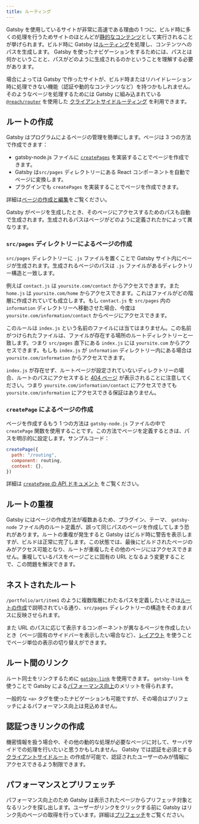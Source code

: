 ```yaml
---
title: ルーティング
---
```


Gatsby を使用しているサイトが非常に高速である理由の 1 つに、ビルド時に多くの処理を行うためサイトのほとんどが[静的なコンテンツ](/docs/adding-app-and-website-functionality/#static-pages)として実行されることが挙げられます。ビルド時に Gatsby は[ルーティング](/docs/glossary#routing)を処理し、コンテンツへのパスを生成します。 Gatsby を使ったナビゲーションをするためには、パスとは何かということと、パスがどのように生成されるのかということを理解する必要があります。

場合によっては Gatsby で作ったサイトが、ビルド時またはリハイドレーション時に処理できない機能（認証や動的なコンテンツなど）を持つかもしれません。そのようなページを処理するためには Gatsby に組み込まれている [`@reach/router`](/docs/reach-router-and-gatsby/) を使用した [クライアントサイドルーティング](/docs/client-only-routes-and-user-authentication) を利用できます。

## ルートの作成

Gatsby はプログラムによるページの管理を簡単にします。ページは 3 つの方法で作成できます：

- gatsby-node.js ファイルに [`createPages`](/docs/node-apis/#createPages) を実装することでページを作成できます。
- Gatsby は`src/pages` ディレクトリーにある React コンポーネントを自動でページに変換します。
- プラグインでも `createPages` を実装することでページを作成できます。

詳細は[ページの作成と編集](/docs/creating-and-modifying-pages)をご覧ください。

Gatsby がページを生成したとき、そのページにアクセスするためのパスも自動で生成されます。生成されるパスはページがどのように定義されたかによって異なります。

### `src/pages` ディレクトリーによるページの作成

`src/pages` ディレクトリーに `.js` ファイルを置くことで Gatsby サイト内にページが生成されます。生成されるページのパスは `.js` ファイルがあるディレクトリー構造と一致します。

例えば `contact.js` は `yoursite.com/contact` からアクセスできます。また `home.js` は `yoursite.com/home` からアクセスできます。これはファイルがどの階層に作成されていても成立します。もし `contact.js` を `src/pages` 内の `information` ディレクトリーへ移動させた場合、今度は `yoursite.com/information/contact` からページにアクセスできます。

このルールは `index.js` という名前のファイルには当てはまりません。この名前がつけられたファイルは、ファイルが存在する場所のルートディレクトリーと一致します。つまり `src/pages` 直下にある `index.js` には `yoursite.com` からアクセスできます。もしも `index.js` が `information` ディレクトリー内にある場合は `yoursite.com/information` からアクセスできます。

`index.js` が存在せず、ルートページが設定されていないディレクトリーの場合、ルートのパスにアクセスすると [404 ページ](/docs/add-404-page/) が表示されることに注意してください。つまり `yoursite.com/information/contact` にアクセスできても `yoursite.com/information` にアクセスできる保証はありません。

### `createPage` によるページの作成

ページを作成するもう 1 つの方法は `gatsby-node.js` ファイルの中で `createPage` 関数を使用することです。この方法でページを定義するときは、パスを明示的に設定します。サンプルコード：

```js:title=gatsby-node.js
createPage({
  path: "/routing",
  component: routing,
  context: {},
})
```

詳細は [`createPage` の API ドキュメント](/docs/actions/#createPage) をご覧ください。

## ルートの重複

Gatsby にはページの作成方法が複数あるため、プラグイン、テーマ、 `gatsby-node` ファイル内のルート定義が、誤って同じパスのページを作成してしまう恐れがあります。ルートの重複が発生すると Gatsby はビルド時に警告を表示しますが、ビルドは正常に完了します。この状態では、最後にビルドされたページのみがアクセス可能となり、ルートが重複したその他のページにはアクセスできません。重複しているパスをページごとに固有の URL となるよう変更することで、この問題を解決できます。

## ネストされたルート

`/portfolio/art/item1` のように複数階層にわたるパスを定義したいときは[ルートの作成](#creating-routes)で説明されている通り、`src/pages` ディレクトリーの構造をそのままパスに反映させられます。

また URL のパスに応じて表示するコンポーネントが異なるページを作成したいとき（ページ固有のサイドバーを表示したい場合など）、[レイアウト](/docs/layout-components/) を使うことでページ単位の表示の切り替えができます。

## ルート間のリンク

ルート同士をリンクするために [`gatsby-link`](/docs/gatsby-link/) を使用できます。 `gatsby-link` を使うことで Gatsby による[パフォーマンス向上](#performance-and-prefetching)のメリットを得られます。

一般的な `<a>` タグを使ったナビゲーションも可能ですが、その場合はプリフェッチによるパフォーマンス向上は見込めません。

## 認証つきリンクの作成

機密情報を扱う場合や、その他の動的な処理が必要なページに対して、サーバサイドでの処理を行いたいと思うかもしれません。 Gatsby では認証を必須とする [クライアントサイドルート](/docs/client-only-routes-and-user-authentication) の作成が可能で、認証されたユーザーのみが情報にアクセスできるよう制限できます。

## パフォーマンスとプリフェッチ

パフォーマンス向上のため Gatsby は表示されたページからプリフェッチ対象となるリンクを探し出します。ユーザーがリンクをクリックする前に Gatsby はリンク先のページの取得を行っています。詳細は[プリフェッチ](/docs/how-code-splitting-works/#prefetching-chunks)をご覧ください。

<GuideList slug={props.slug} />

